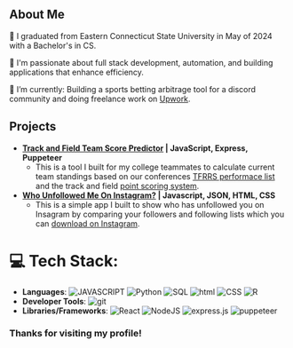 ## About Me
🏫 I graduated from Eastern Connecticut State University in May of 2024 with a Bachelor's in CS. 

🧠 I'm passionate about full stack development, automation, and building applications that enhance efficiency. 

🌱 I’m currently: Building a sports betting arbitrage tool for a discord community and doing freelance work on [Upwork](https://www.upwork.com/freelancers/~010a2a8bbc1240be94). <br> 

<!--⚡ Check out some of my projects at: [aidanhennessy.com](http://aidanhennessy.com) -->

## Projects
- **[Track and Field Team Score Predictor](https://github.com/aidanhenn/team-scoring-app) | JavaScript, Express, Puppeteer** 
  - This is a tool I built for my college teammates to calculate current team standings based on our conferences [TFRRS performace list](https://tf.tfrrs.org/outdoor_lists.html) and the track and field [point scoring system](https://www.usatf.org/events/2010/usa-youth-outdoor-track-field-championships/athlete-info).
- **[Who Unfollowed Me On Instagram?](https://github.com/aidanhenn/WhoUnfollowedMe) | Javascript, JSON, HTML, CSS**
  - This is a simple app I built to show who has unfollowed you on Insagram by comparing your followers and following lists which you can [download on Instagram](https://help.instagram.com/181231772500920?helpref=about_content).
 

<!-- - **Another Project**: Brief description. [Repository Link](#) -->

# 💻 Tech Stack:
- **Languages**: ![JAVASCRIPT] ![Python] ![SQL] ![html][HTML] ![CSS] ![R]
- **Developer Tools**: ![git][GIT]
- **Libraries/Frameworks**: ![React][REACT] ![NodeJS][NODEJS] ![express.js][EXPRESS] ![puppeteer][PUPPETEER]

<h3>Thanks for visiting my profile!</h3>


[linkedin-shield]: https://img.shields.io/badge/-LinkedIn-black.svg?style=for-the-badge&logo=linkedin&colorB=555
[linkedin-url]: https://linkedin.com/in/aidan-hennessy
[Email]:https://img.shields.io/badge/Email-blue?style=for-the-badge&logo=gmail
[REACT]: https://img.shields.io/badge/React-20232A?style=for-the-badge&logo=react&logoColor=61DAFB
[JAVASCRIPT]: https://img.shields.io/badge/javascript-%23323330.svg?style=for-the-badge&logo=javascript&logoColor=%23F7DF1E
[Python]: https://img.shields.io/badge/python-%233776AB.svg?style=for-the-badge&logo=python&logoColor=white
[NODEJS]: https://img.shields.io/badge/node.js-6DA55F?style=for-the-badge&logo=node.js&logoColor=white
[SQL]: https://img.shields.io/badge/sql-%2307405e.svg?style=for-the-badge&logo=postgresql&logoColor=white
[HTML]: https://img.shields.io/badge/html5-%23E34F26.svg?style=for-the-badge&logo=html5&logoColor=white
[CSS]: https://img.shields.io/badge/css-%231572B6.svg?style=for-the-badge&logo=css3&logoColor=white
[GIT]: https://img.shields.io/badge/git-%23F05033.svg?style=for-the-badge&logo=git&logoColor=white
[EXPRESS]: https://img.shields.io/badge/Express.js-404D59?style=for-the-badge&logo=express
[PUPPETEER]: https://img.shields.io/badge/Puppeteer-40B5A4?style=for-the-badge&logo=puppeteer&logoColor=white
[R]: https://img.shields.io/badge/R-276DC3?style=for-the-badge&logo=r&logoColor=white
